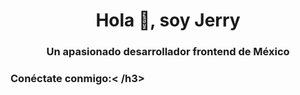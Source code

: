 <h1 align="center">Hola 👋, soy Jerry</h1>
<h3 align="center">Un apasionado desarrollador frontend de México</h3>

<h3 align="left">Conéctate conmigo:< /h3>
<p align="izquierda">
</p>
